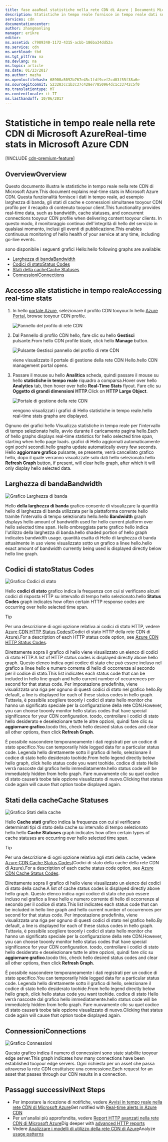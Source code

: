 ```yaml
---
title: fase aaaReal statistiche nella rete CDN di Azure | Documenti Microsoft
description: Statistiche in tempo reale fornisce in tempo reale dati sulle prestazioni di hello della rete CDN di Azure per il recapito di contenuto tooyour client.
services: cdn
documentationcenter: 
author: zhangmanling
manager: erikre
editor: 
ms.assetid: c7989340-1172-4315-acbb-186ba34dd52a
ms.service: cdn
ms.workload: tbd
ms.tgt_pltfrm: na
ms.devlang: na
ms.topic: article
ms.date: 01/23/2017
ms.author: mazha
ms.openlocfilehash: 68900a5092b767e45c1fdf9cef2cd03f55f38a6e
ms.sourcegitcommit: 523283cc1b3c37c428e77850964dc1c33742c5f0
ms.translationtype: MT
ms.contentlocale: it-IT
ms.lasthandoff: 10/06/2017
---
```

# <a name="real-time-stats-in-microsoft-azure-cdn"></a><span data-ttu-id="89073-103">Statistiche in tempo reale nella rete CDN di Microsoft Azure</span><span class="sxs-lookup"><span data-stu-id="89073-103">Real-time stats in Microsoft Azure CDN</span></span>
[!INCLUDE [cdn-premium-feature](../../includes/cdn-premium-feature.md)]

## <a name="overview"></a><span data-ttu-id="89073-104">Overview</span><span class="sxs-lookup"><span data-stu-id="89073-104">Overview</span></span>
<span data-ttu-id="89073-105">Questo documento illustra le statistiche in tempo reale nella rete CDN di Microsoft Azure.</span><span class="sxs-lookup"><span data-stu-id="89073-105">This document explains real-time stats in Microsoft Azure CDN.</span></span>  <span data-ttu-id="89073-106">Questa funzionalità fornisce i dati in tempo reale, ad esempio larghezza di banda, gli stati di cache e connessioni simultanee tooyour CDN profilo per il recapito di contenuto tooyour client.</span><span class="sxs-lookup"><span data-stu-id="89073-106">This functionality provides real-time data, such as bandwidth, cache statuses, and concurrent connections tooyour CDN profile when delivering content tooyour clients.</span></span> <span data-ttu-id="89073-107">In questo modo, il monitoraggio continuo dell'integrità di hello del servizio in qualsiasi momento, inclusi gli eventi di pubblicazione.</span><span class="sxs-lookup"><span data-stu-id="89073-107">This enables continuous monitoring of hello health of your service at any time, including go-live events.</span></span>

<span data-ttu-id="89073-108">sono disponibile i seguenti grafici Hello:</span><span class="sxs-lookup"><span data-stu-id="89073-108">hello following graphs are available:</span></span>

* [<span data-ttu-id="89073-109">Larghezza di banda</span><span class="sxs-lookup"><span data-stu-id="89073-109">Bandwidth</span></span>](#bandwidth)
* [<span data-ttu-id="89073-110">Codici di stato</span><span class="sxs-lookup"><span data-stu-id="89073-110">Status Codes</span></span>](#status-codes)
* [<span data-ttu-id="89073-111">Stati della cache</span><span class="sxs-lookup"><span data-stu-id="89073-111">Cache Statuses</span></span>](#cache-statuses)
* [<span data-ttu-id="89073-112">Connessioni</span><span class="sxs-lookup"><span data-stu-id="89073-112">Connections</span></span>](#connections)

## <a name="accessing-real-time-stats"></a><span data-ttu-id="89073-113">Accesso alle statistiche in tempo reale</span><span class="sxs-lookup"><span data-stu-id="89073-113">Accessing real-time stats</span></span>
1. <span data-ttu-id="89073-114">In hello [portale Azure](https://portal.azure.com), selezionare il profilo CDN tooyour.</span><span class="sxs-lookup"><span data-stu-id="89073-114">In hello [Azure Portal](https://portal.azure.com), browse tooyour CDN profile.</span></span>
   
    ![Pannello del profilo di rete CDN](./media/cdn-real-time-stats/cdn-profile-blade.png)
2. <span data-ttu-id="89073-116">Dal Pannello di profilo CDN hello, fare clic su hello **Gestisci** pulsante.</span><span class="sxs-lookup"><span data-stu-id="89073-116">From hello CDN profile blade, click hello **Manage** button.</span></span>
   
    ![Pulsante Gestisci pannello del profilo di rete CDN](./media/cdn-real-time-stats/cdn-manage-btn.png)
   
    <span data-ttu-id="89073-118">viene visualizzato il portale di gestione della rete CDN Hello.</span><span class="sxs-lookup"><span data-stu-id="89073-118">hello CDN management portal opens.</span></span>
3. <span data-ttu-id="89073-119">Passare il mouse su hello **Analitica** scheda, quindi passare il mouse su hello **statistiche in tempo reale** riquadro a comparsa.</span><span class="sxs-lookup"><span data-stu-id="89073-119">Hover over hello **Analytics** tab, then hover over hello **Real-Time Stats** flyout.</span></span>  <span data-ttu-id="89073-120">Fare clic su **Oggetto di grandi dimensioni HTTP**.</span><span class="sxs-lookup"><span data-stu-id="89073-120">Click on **HTTP Large Object**.</span></span>
   
    ![Portale di gestione della rete CDN](./media/cdn-real-time-stats/cdn-premium-portal.png)
   
    <span data-ttu-id="89073-122">vengono visualizzati i grafici di Hello statistiche in tempo reale.</span><span class="sxs-lookup"><span data-stu-id="89073-122">hello real-time stats graphs are displayed.</span></span>

<span data-ttu-id="89073-123">Ognuno dei grafici hello Visualizza statistiche in tempo reale per l'intervallo di tempo selezionato hello, avvio durante il caricamento pagina hello.</span><span class="sxs-lookup"><span data-stu-id="89073-123">Each of hello graphs displays real-time statistics for hello selected time span, starting when hello page loads.</span></span>  <span data-ttu-id="89073-124">grafici di Hello aggiornati automaticamente ogni pochi secondi.</span><span class="sxs-lookup"><span data-stu-id="89073-124">hello graphs update automatically every few seconds.</span></span>  <span data-ttu-id="89073-125">Hello **aggiornare grafico** pulsante, se presente, verrà cancellato grafico hello, dopo il quale verranno visualizzate solo dati hello selezionato.</span><span class="sxs-lookup"><span data-stu-id="89073-125">hello **Refresh Graph** button, if present, will clear hello graph, after which it will only display hello selected data.</span></span>

## <a name="bandwidth"></a><span data-ttu-id="89073-126">Larghezza di banda</span><span class="sxs-lookup"><span data-stu-id="89073-126">Bandwidth</span></span>
![Grafico Larghezza di banda](./media/cdn-real-time-stats/cdn-bandwidth.png)

<span data-ttu-id="89073-128">Hello **della larghezza di banda** grafico consente di visualizzare la quantità hello di larghezza di banda utilizzata per la piattaforma corrente hello tramite l'intervallo di tempo selezionato hello.</span><span class="sxs-lookup"><span data-stu-id="89073-128">hello **Bandwidth** graph displays hello amount of bandwidth used for hello current platform over hello selected time span.</span></span> <span data-ttu-id="89073-129">Hello ombreggiata parte grafico hello indica l'utilizzo della larghezza di banda.</span><span class="sxs-lookup"><span data-stu-id="89073-129">hello shaded portion of hello graph indicates bandwidth usage.</span></span> <span data-ttu-id="89073-130">quantità esatta di Hello di larghezza di banda attualmente in uso viene visualizzato sotto un grafico a linee hello.</span><span class="sxs-lookup"><span data-stu-id="89073-130">hello exact amount of bandwidth currently being used is displayed directly below hello line graph.</span></span>

## <a name="status-codes"></a><span data-ttu-id="89073-131">Codici di stato</span><span class="sxs-lookup"><span data-stu-id="89073-131">Status Codes</span></span>
![Grafico Codici di stato](./media/cdn-real-time-stats/cdn-status-codes.png)

<span data-ttu-id="89073-133">Hello **codici di stato** grafico indica la frequenza con cui si verificano alcuni codici di risposta HTTP su intervallo di tempo hello selezionato.</span><span class="sxs-lookup"><span data-stu-id="89073-133">hello **Status Codes** graph indicates how often certain HTTP response codes are occurring over hello selected time span.</span></span>

> [!TIP]
> <span data-ttu-id="89073-134">Per una descrizione di ogni opzione relativa ai codici di stato HTTP, vedere [Azure CDN HTTP Status Codes](https://msdn.microsoft.com/library/mt759238.aspx)(Codici di stato HTTP della rete CDN di Azure).</span><span class="sxs-lookup"><span data-stu-id="89073-134">For a description of each HTTP status code option, see [Azure CDN HTTP Status Codes](https://msdn.microsoft.com/library/mt759238.aspx).</span></span>
> 
> 

<span data-ttu-id="89073-135">Direttamente sopra il grafico di hello viene visualizzato un elenco di codici di stato HTTP.</span><span class="sxs-lookup"><span data-stu-id="89073-135">A list of HTTP status codes is displayed directly above hello graph.</span></span> <span data-ttu-id="89073-136">Questo elenco indica ogni codice di stato che può essere incluso nel grafico a linee hello e numero corrente di hello di occorrenze al secondo per il codice di stato.</span><span class="sxs-lookup"><span data-stu-id="89073-136">This list indicates each status code that can be included in hello line graph and hello current number of occurrences per second for that status code.</span></span> <span data-ttu-id="89073-137">Per impostazione predefinita, viene visualizzata una riga per ognuno di questi codici di stato nel grafico hello.</span><span class="sxs-lookup"><span data-stu-id="89073-137">By default, a line is displayed for each of these status codes in hello graph.</span></span> <span data-ttu-id="89073-138">Tuttavia, è possibile scegliere tooonly i codici di stato hello monitor che hanno un significato speciale per la configurazione della rete CDN.</span><span class="sxs-lookup"><span data-stu-id="89073-138">However, you can choose tooonly monitor hello status codes that have special significance for your CDN configuration.</span></span> <span data-ttu-id="89073-139">toodo, controllare i codici di stato hello desiderato e deselezionare tutte le altre opzioni, quindi fare clic su **aggiornare grafico**.</span><span class="sxs-lookup"><span data-stu-id="89073-139">toodo this, check hello desired status codes and clear all other options, then click **Refresh Graph**.</span></span> 

<span data-ttu-id="89073-140">È possibile nascondere temporaneamente i dati registrati per un codice di stato specifico.</span><span class="sxs-lookup"><span data-stu-id="89073-140">You can temporarily hide logged data for a particular status code.</span></span>  <span data-ttu-id="89073-141">Legenda hello direttamente sotto il grafico di hello, selezionare il codice di stato hello desiderato toohide.</span><span class="sxs-lookup"><span data-stu-id="89073-141">From hello legend directly below hello graph, click hello status code you want toohide.</span></span> <span data-ttu-id="89073-142">codice di stato Hello verrà nascoste dal grafico hello immediatamente.</span><span class="sxs-lookup"><span data-stu-id="89073-142">hello status code will be immediately hidden from hello graph.</span></span> <span data-ttu-id="89073-143">Fare nuovamente clic su quel codice di stato causerà toobe tale opzione visualizzato di nuovo.</span><span class="sxs-lookup"><span data-stu-id="89073-143">Clicking that status code again will cause that option toobe displayed again.</span></span>

## <a name="cache-statuses"></a><span data-ttu-id="89073-144">Stati della cache</span><span class="sxs-lookup"><span data-stu-id="89073-144">Cache Statuses</span></span>
![Grafico Stati della cache](./media/cdn-real-time-stats/cdn-cache-status.png)

<span data-ttu-id="89073-146">Hello **Cache stati** grafico indica la frequenza con cui si verificano determinati tipi di stato della cache su intervallo di tempo selezionato hello.</span><span class="sxs-lookup"><span data-stu-id="89073-146">hello **Cache Statuses** graph indicates how often certain types of cache statuses are occurring over hello selected time span.</span></span> 

> [!TIP]
> <span data-ttu-id="89073-147">Per una descrizione di ogni opzione relativa agli stati della cache, vedere [Azure CDN Cache Status Codes](https://msdn.microsoft.com/library/mt759237.aspx)(Codici di stato della cache della rete CDN di Azure).</span><span class="sxs-lookup"><span data-stu-id="89073-147">For a description of each cache status code option, see [Azure CDN Cache Status Codes](https://msdn.microsoft.com/library/mt759237.aspx).</span></span>
> 
> 

<span data-ttu-id="89073-148">Direttamente sopra il grafico di hello viene visualizzato un elenco dei codici di stato della cache.</span><span class="sxs-lookup"><span data-stu-id="89073-148">A list of cache status codes is displayed directly above hello graph.</span></span> <span data-ttu-id="89073-149">Questo elenco indica ogni codice di stato che può essere incluso nel grafico a linee hello e numero corrente di hello di occorrenze al secondo per il codice di stato.</span><span class="sxs-lookup"><span data-stu-id="89073-149">This list indicates each status code that can be included in hello line graph and hello current number of occurrences per second for that status code.</span></span> <span data-ttu-id="89073-150">Per impostazione predefinita, viene visualizzata una riga per ognuno di questi codici di stato nel grafico hello.</span><span class="sxs-lookup"><span data-stu-id="89073-150">By default, a line is displayed for each of these status codes in hello graph.</span></span> <span data-ttu-id="89073-151">Tuttavia, è possibile scegliere tooonly i codici di stato hello monitor che hanno un significato speciale per la configurazione della rete CDN.</span><span class="sxs-lookup"><span data-stu-id="89073-151">However, you can choose tooonly monitor hello status codes that have special significance for your CDN configuration.</span></span> <span data-ttu-id="89073-152">toodo, controllare i codici di stato hello desiderato e deselezionare tutte le altre opzioni, quindi fare clic su **aggiornare grafico**.</span><span class="sxs-lookup"><span data-stu-id="89073-152">toodo this, check hello desired status codes and clear all other options, then click **Refresh Graph**.</span></span> 

<span data-ttu-id="89073-153">È possibile nascondere temporaneamente i dati registrati per un codice di stato specifico.</span><span class="sxs-lookup"><span data-stu-id="89073-153">You can temporarily hide logged data for a particular status code.</span></span>  <span data-ttu-id="89073-154">Legenda hello direttamente sotto il grafico di hello, selezionare il codice di stato hello desiderato toohide.</span><span class="sxs-lookup"><span data-stu-id="89073-154">From hello legend directly below hello graph, click hello status code you want toohide.</span></span> <span data-ttu-id="89073-155">codice di stato Hello verrà nascoste dal grafico hello immediatamente.</span><span class="sxs-lookup"><span data-stu-id="89073-155">hello status code will be immediately hidden from hello graph.</span></span> <span data-ttu-id="89073-156">Fare nuovamente clic su quel codice di stato causerà toobe tale opzione visualizzato di nuovo.</span><span class="sxs-lookup"><span data-stu-id="89073-156">Clicking that status code again will cause that option toobe displayed again.</span></span>

## <a name="connections"></a><span data-ttu-id="89073-157">Connessioni</span><span class="sxs-lookup"><span data-stu-id="89073-157">Connections</span></span>
![Grafico Connessioni](./media/cdn-real-time-stats/cdn-connections.png)

<span data-ttu-id="89073-159">Questo grafico indica il numero di connessioni sono state stabilite tooyour edge server.</span><span class="sxs-lookup"><span data-stu-id="89073-159">This graph indicates how many connections have been established tooyour edge servers.</span></span> <span data-ttu-id="89073-160">Ogni richiesta per un asset che passa attraverso la rete CDN costituisce una connessione.</span><span class="sxs-lookup"><span data-stu-id="89073-160">Each request for an asset that passes through our CDN results in a connection.</span></span>

## <a name="next-steps"></a><span data-ttu-id="89073-161">Passaggi successivi</span><span class="sxs-lookup"><span data-stu-id="89073-161">Next Steps</span></span>
* <span data-ttu-id="89073-162">Per impostare la ricezione di notifiche, vedere [Avvisi in tempo reale nella rete CDN di Microsoft Azure](cdn-real-time-alerts.md)</span><span class="sxs-lookup"><span data-stu-id="89073-162">Get notified with [Real-time alerts in Azure CDN](cdn-real-time-alerts.md)</span></span>
* <span data-ttu-id="89073-163">Per un'analisi più approfondita, vedere [Report HTTP avanzati nella rete CDN di Microsoft Azure](cdn-advanced-http-reports.md)</span><span class="sxs-lookup"><span data-stu-id="89073-163">Dig deeper with [advanced HTTP reports](cdn-advanced-http-reports.md)</span></span>
* <span data-ttu-id="89073-164">Vedere [Analizzare i modelli di utilizzo della rete CDN di Azure](cdn-analyze-usage-patterns.md)</span><span class="sxs-lookup"><span data-stu-id="89073-164">Analyze [usage patterns](cdn-analyze-usage-patterns.md)</span></span>

